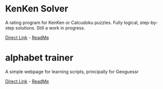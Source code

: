 # KenKen Solver
A rating program for KenKen or Calcudoku puzzles. Fully logical, step-by-step solutions. Still a work in progress.

[Direct Link](https://billabob.github.io/kenkensolver/kenkensolver.html) - [ReadMe](https://billabob.github.io/kenkensolver/)

# alphabet trainer
A simple webpage for learning scripts, principally for Geoguessr

[Direct Link](https://billabob.github.io/alphabet-trainer/trainer.html) - [ReadMe](https://billabob.github.io/alphabet-trainer/)